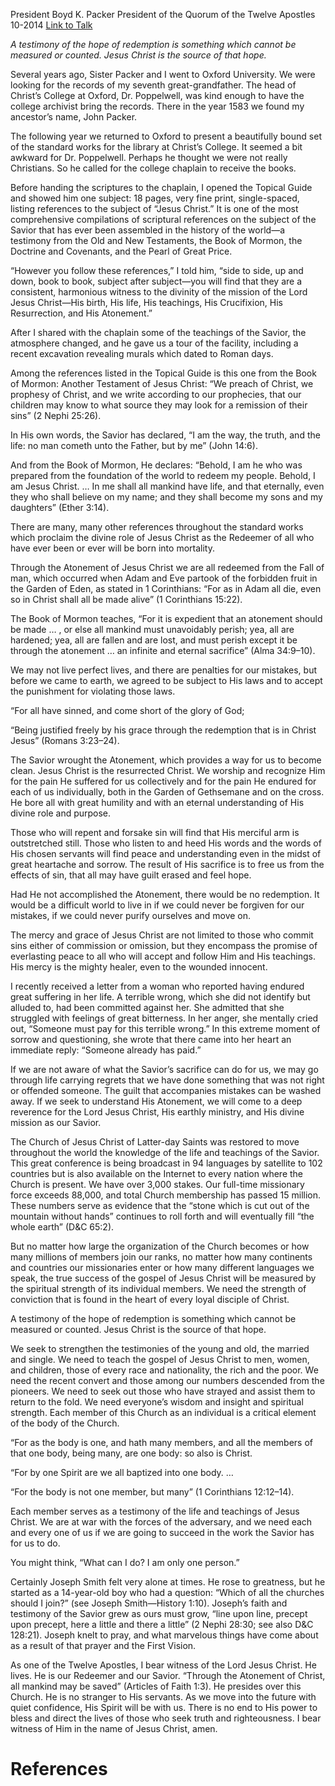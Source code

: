 President Boyd K. Packer
President of the Quorum of the Twelve Apostles
10-2014
[Link to Talk](https://www.churchofjesuschrist.org/study/general-conference/2014/10/the-reason-for-our-hope?lang=eng)

_A testimony of the hope of redemption is something which cannot be measured or counted. Jesus Christ is the source of that hope._

Several years ago, Sister Packer and I went to Oxford University. We were looking for the records of my seventh great-grandfather. The head of Christ’s College at Oxford, Dr. Poppelwell, was kind enough to have the college archivist bring the records. There in the year 1583 we found my ancestor’s name, John Packer.

The following year we returned to Oxford to present a beautifully bound set of the standard works for the library at Christ’s College. It seemed a bit awkward for Dr. Poppelwell. Perhaps he thought we were not really Christians. So he called for the college chaplain to receive the books.

Before handing the scriptures to the chaplain, I opened the Topical Guide and showed him one subject: 18 pages, very fine print, single-spaced, listing references to the subject of “Jesus Christ.” It is one of the most comprehensive compilations of scriptural references on the subject of the Savior that has ever been assembled in the history of the world—a testimony from the Old and New Testaments, the Book of Mormon, the Doctrine and Covenants, and the Pearl of Great Price.

“However you follow these references,” I told him, “side to side, up and down, book to book, subject after subject—you will find that they are a consistent, harmonious witness to the divinity of the mission of the Lord Jesus Christ—His birth, His life, His teachings, His Crucifixion, His Resurrection, and His Atonement.”

After I shared with the chaplain some of the teachings of the Savior, the atmosphere changed, and he gave us a tour of the facility, including a recent excavation revealing murals which dated to Roman days.

Among the references listed in the Topical Guide is this one from the Book of Mormon: Another Testament of Jesus Christ: “We preach of Christ, we prophesy of Christ, and we write according to our prophecies, that our children may know to what source they may look for a remission of their sins” (2 Nephi 25:26).

In His own words, the Savior has declared, “I am the way, the truth, and the life: no man cometh unto the Father, but by me” (John 14:6).

And from the Book of Mormon, He declares: “Behold, I am he who was prepared from the foundation of the world to redeem my people. Behold, I am Jesus Christ. … In me shall all mankind have life, and that eternally, even they who shall believe on my name; and they shall become my sons and my daughters” (Ether 3:14).

There are many, many other references throughout the standard works which proclaim the divine role of Jesus Christ as the Redeemer of all who have ever been or ever will be born into mortality.

Through the Atonement of Jesus Christ we are all redeemed from the Fall of man, which occurred when Adam and Eve partook of the forbidden fruit in the Garden of Eden, as stated in 1 Corinthians: “For as in Adam all die, even so in Christ shall all be made alive” (1 Corinthians 15:22).

The Book of Mormon teaches, “For it is expedient that an atonement should be made … , or else all mankind must unavoidably perish; yea, all are hardened; yea, all are fallen and are lost, and must perish except it be through the atonement … an infinite and eternal sacrifice” (Alma 34:9–10).

We may not live perfect lives, and there are penalties for our mistakes, but before we came to earth, we agreed to be subject to His laws and to accept the punishment for violating those laws.

“For all have sinned, and come short of the glory of God;

“Being justified freely by his grace through the redemption that is in Christ Jesus” (Romans 3:23–24).

The Savior wrought the Atonement, which provides a way for us to become clean. Jesus Christ is the resurrected Christ. We worship and recognize Him for the pain He suffered for us collectively and for the pain He endured for each of us individually, both in the Garden of Gethsemane and on the cross. He bore all with great humility and with an eternal understanding of His divine role and purpose.

Those who will repent and forsake sin will find that His merciful arm is outstretched still. Those who listen to and heed His words and the words of His chosen servants will find peace and understanding even in the midst of great heartache and sorrow. The result of His sacrifice is to free us from the effects of sin, that all may have guilt erased and feel hope.

Had He not accomplished the Atonement, there would be no redemption. It would be a difficult world to live in if we could never be forgiven for our mistakes, if we could never purify ourselves and move on.

The mercy and grace of Jesus Christ are not limited to those who commit sins either of commission or omission, but they encompass the promise of everlasting peace to all who will accept and follow Him and His teachings. His mercy is the mighty healer, even to the wounded innocent.

I recently received a letter from a woman who reported having endured great suffering in her life. A terrible wrong, which she did not identify but alluded to, had been committed against her. She admitted that she struggled with feelings of great bitterness. In her anger, she mentally cried out, “Someone must pay for this terrible wrong.” In this extreme moment of sorrow and questioning, she wrote that there came into her heart an immediate reply: “Someone already has paid.”

If we are not aware of what the Savior’s sacrifice can do for us, we may go through life carrying regrets that we have done something that was not right or offended someone. The guilt that accompanies mistakes can be washed away. If we seek to understand His Atonement, we will come to a deep reverence for the Lord Jesus Christ, His earthly ministry, and His divine mission as our Savior.

The Church of Jesus Christ of Latter-day Saints was restored to move throughout the world the knowledge of the life and teachings of the Savior. This great conference is being broadcast in 94 languages by satellite to 102 countries but is also available on the Internet to every nation where the Church is present. We have over 3,000 stakes. Our full-time missionary force exceeds 88,000, and total Church membership has passed 15 million. These numbers serve as evidence that the “stone which is cut out of the mountain without hands” continues to roll forth and will eventually fill “the whole earth” (D&C 65:2).

But no matter how large the organization of the Church becomes or how many millions of members join our ranks, no matter how many continents and countries our missionaries enter or how many different languages we speak, the true success of the gospel of Jesus Christ will be measured by the spiritual strength of its individual members. We need the strength of conviction that is found in the heart of every loyal disciple of Christ.

A testimony of the hope of redemption is something which cannot be measured or counted. Jesus Christ is the source of that hope.

We seek to strengthen the testimonies of the young and old, the married and single. We need to teach the gospel of Jesus Christ to men, women, and children, those of every race and nationality, the rich and the poor. We need the recent convert and those among our numbers descended from the pioneers. We need to seek out those who have strayed and assist them to return to the fold. We need everyone’s wisdom and insight and spiritual strength. Each member of this Church as an individual is a critical element of the body of the Church.

“For as the body is one, and hath many members, and all the members of that one body, being many, are one body: so also is Christ.

“For by one Spirit are we all baptized into one body. …

“For the body is not one member, but many” (1 Corinthians 12:12–14).

Each member serves as a testimony of the life and teachings of Jesus Christ. We are at war with the forces of the adversary, and we need each and every one of us if we are going to succeed in the work the Savior has for us to do.

You might think, “What can I do? I am only one person.”

Certainly Joseph Smith felt very alone at times. He rose to greatness, but he started as a 14-year-old boy who had a question: “Which of all the churches should I join?” (see Joseph Smith—History 1:10). Joseph’s faith and testimony of the Savior grew as ours must grow, “line upon line, precept upon precept, here a little and there a little” (2 Nephi 28:30; see also D&C 128:21). Joseph knelt to pray, and what marvelous things have come about as a result of that prayer and the First Vision.

As one of the Twelve Apostles, I bear witness of the Lord Jesus Christ. He lives. He is our Redeemer and our Savior. “Through the Atonement of Christ, all mankind may be saved” (Articles of Faith 1:3). He presides over this Church. He is no stranger to His servants. As we move into the future with quiet confidence, His Spirit will be with us. There is no end to His power to bless and direct the lives of those who seek truth and righteousness. I bear witness of Him in the name of Jesus Christ, amen.

# References

